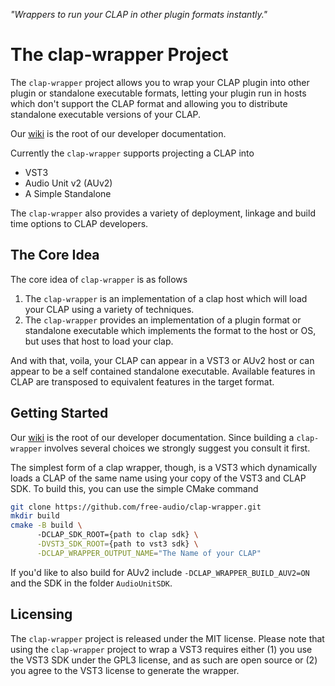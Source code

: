 *"Wrappers to run your CLAP in other plugin formats instantly."*

# The clap-wrapper Project

The `clap-wrapper` project allows you to wrap your CLAP plugin
into other plugin or standalone executable formats, letting your
plugin run in hosts which don't support the CLAP format and 
allowing you to distribute standalone executable versions of your 
CLAP.

Our [wiki](https://github.com/free-audio/clap-wrapper/wiki) is the root of our developer documentation.

Currently the `clap-wrapper` supports projecting a CLAP into

- VST3
- Audio Unit v2 (AUv2)
- A Simple Standalone

The `clap-wrapper` also provides a variety of deployment,
linkage and build time options to CLAP developers.

## The Core Idea

The core idea of `clap-wrapper` is as follows

1. The `clap-wrapper` is an implementation of a clap host which
will load your CLAP using a variety of techniques.
2. The `clap-wrapper` provides an implementation of a plugin format
or standalone executable which implements the format to the host
or OS, but uses that host to load your clap.

And with that, voila, your CLAP can appear in a VST3 or AUv2
host or can appear to be a self contained standalone executable.
Available features in CLAP are transposed to equivalent features
in the target format.

## Getting Started

Our [wiki](https://github.com/free-audio/clap-wrapper/wiki) is the root of our developer documentation.
Since building a `clap-wrapper` involves several choices we
strongly suggest you consult it first.

The simplest form of a clap wrapper, though, is a VST3
which dynamically loads a CLAP of the same name using your
copy of the VST3 and CLAP SDK. To build this, you can use the
simple CMake command

```bash
git clone https://github.com/free-audio/clap-wrapper.git
mkdir build
cmake -B build \ 
      -DCLAP_SDK_ROOT={path to clap sdk} \
      -DVST3_SDK_ROOT={path to vst3 sdk} \
      -DCLAP_WRAPPER_OUTPUT_NAME="The Name of your CLAP"
```
If you'd like to also build for AUv2 include `-DCLAP_WRAPPER_BUILD_AUV2=ON` and the SDK in the folder `AudioUnitSDK`.

## Licensing

The `clap-wrapper` project is released under the MIT license.
Please note that using the `clap-wrapper` project to wrap
a VST3 requires either (1) you use the VST3 SDK under the GPL3
license, and as such are open source or (2) you agree to the
VST3 license to generate the wrapper.
